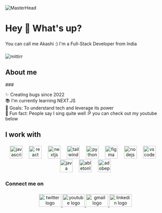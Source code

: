 ![MasterHead](https://media.licdn.com/dms/image/v2/D4D16AQE053b39nM9IQ/profile-displaybackgroundimage-shrink_350_1400/profile-displaybackgroundimage-shrink_350_1400/0/1721599784679?e=1743033600&v=beta&t=AdJouOdHRH3BB4MSRkdAA0wZeqqnVrTpkZFHKMmsChw)
<h1 align="left">Hey 👋 What's up?</h1>

###

<p align="left">You can call me Akashi :) I'm a Full-Stack Developer from India</p>

###
<p align="left"> <img src="https://komarev.com/ghpvc/?username=mittirr&label=Profile%20views&color=0e75b6&style=flat" alt="mittirr" /> </p>

<h2 align="left">About me</h2> 
###

<p align="left">✨ Creating bugs since 2022<br>📚 I'm currently learning NEXT.JS<br>🎯 Goals: To understand tech and leverage its power<br>🎲 Fun fact: People say I sing quite well :P you can check out my youtube below</p>

###

<h2 align="left">I work with</h2>

###

<div align="center">
  <img src="https://skillicons.dev/icons?i=js" height="40" alt="javascript logo"  />
  <img width="12" />
  <img src="https://cdn.simpleicons.org/react/61DAFB" height="40" alt="react logo"  />
  <img width="12" />
  <img src="https://cdn.jsdelivr.net/gh/devicons/devicon/icons/nextjs/nextjs-original.svg" height="40" alt="nextjs logo"  />
  <img width="12" />
  <img src="https://cdn.simpleicons.org/tailwindcss/06B6D4" height="40" alt="tailwindcss logo"  />
  <img width="12" />
  <img src="https://cdn.jsdelivr.net/gh/devicons/devicon/icons/python/python-original.svg" height="40" alt="python logo"  />
  <img width="12" />
  <img src="https://cdn.jsdelivr.net/gh/devicons/devicon/icons/figma/figma-original.svg" height="40" alt="figma logo"  />
  <img width="12" />
  <img src="https://cdn.simpleicons.org/nodedotjs/339933" height="40" alt="nodejs logo"  />
  <img width="12" />
  <img src="https://cdn.jsdelivr.net/gh/devicons/devicon/icons/vscode/vscode-original.svg" height="40" alt="vscode logo"  />
  <img width="12" />
  <img src="https://cdn.jsdelivr.net/gh/devicons/devicon/icons/java/java-original.svg" height="40" alt="java logo"  />
  <img width="12" />
  <img src="https://skillicons.dev/icons?i=ableton" height="40" alt="abletonlive logo"  />
  <img width="12" />
  <img src="https://skillicons.dev/icons?i=pr" height="40" alt="adobepremierepro logo"  />
</div>

###

<h3 align="left">Connect me on</h3>

###

<div align="center">
  <a href="https://x.com/mittirBoiki" target="_blank">
    <img src="https://raw.githubusercontent.com/maurodesouza/profile-readme-generator/master/src/assets/icons/social/twitter/default.svg" width="70" height="40" alt="twitter logo"  />
  </a>
  <a href="https://www.youtube.com/@Mittir" target="_blank">
    <img src="https://raw.githubusercontent.com/maurodesouza/profile-readme-generator/master/src/assets/icons/social/youtube/default.svg" width="70" height="40" alt="youtube logo"  />
  </a>
  <a href="akashjeet9038@gmail.com" target="_blank">
    <img src="https://raw.githubusercontent.com/maurodesouza/profile-readme-generator/master/src/assets/icons/social/gmail/default.svg" width="70" height="40" alt="gmail logo"  />
  </a>
  <a href="https://www.linkedin.com/in/akashjeetmitra/" target="_blank">
    <img src="https://raw.githubusercontent.com/maurodesouza/profile-readme-generator/master/src/assets/icons/social/linkedin/default.svg" width="70" height="40" alt="linkedin logo"  />
  </a>
</div>

###
